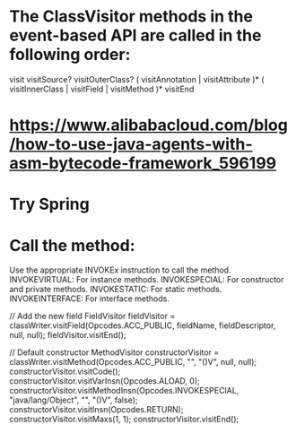 # The ClassVisitor methods in the event-based API are called in the following order:

visit
visitSource?
visitOuterClass?
( visitAnnotation | visitAttribute )*
( visitInnerClass | visitField | visitMethod )*
visitEnd

# https://www.alibabacloud.com/blog/how-to-use-java-agents-with-asm-bytecode-framework_596199

# Try Spring

# Call the method:
Use the appropriate INVOKEx instruction to call the method.
INVOKEVIRTUAL: For instance methods.
INVOKESPECIAL: For constructor and private methods.
INVOKESTATIC: For static methods.
INVOKEINTERFACE: For interface methods.

// Add the new field
FieldVisitor fieldVisitor = classWriter.visitField(Opcodes.ACC_PUBLIC, fieldName, fieldDescriptor, null, null);
fieldVisitor.visitEnd();

// Default constructor
MethodVisitor constructorVisitor = classWriter.visitMethod(Opcodes.ACC_PUBLIC, "<init>", "()V", null, null);
constructorVisitor.visitCode();
constructorVisitor.visitVarInsn(Opcodes.ALOAD, 0);
constructorVisitor.visitMethodInsn(Opcodes.INVOKESPECIAL, "java/lang/Object", "<init>", "()V", false);
constructorVisitor.visitInsn(Opcodes.RETURN);
constructorVisitor.visitMaxs(1, 1);
constructorVisitor.visitEnd();
